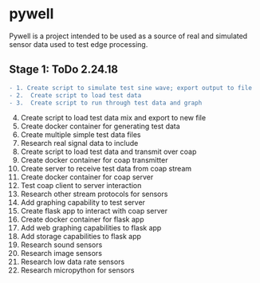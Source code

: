 # pywell

Pywell is a project intended to be used as a source of real and simulated sensor data used to test edge processing.


## Stage 1: ToDo 2.24.18
```diff
- 1. Create script to simulate test sine wave; export output to file
- 2.  Create script to load test data
- 3.  Create script to run through test data and graph
```
4.  Create script to load test data mix and export to new file
5.  Create docker container for generating test data
6.  Create multiple simple test data files
7.  Research real signal data to include
8.  Create script to load test data and transmit over coap
9.  Create docker container for coap transmitter
10. Create server to receive test data from coap stream
11. Create docker container for coap server
12. Test coap client to server interaction
13. Research other stream protocols for sensors
14. Add graphing capability to test server
15. Create flask app to interact with coap server
16. Create docker container for flask app
17. Add web graphing capabilities to flask app
18. Add storage capabilities to flask app
19. Research sound sensors
20. Research image sensors
21. Research low data rate sensors
22. Research micropython for sensors
